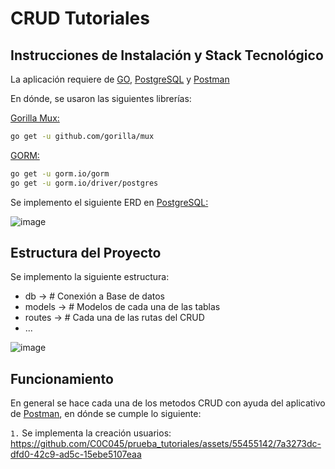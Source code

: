 # CRUD Tutoriales
## Instrucciones de Instalación y Stack Tecnológico
La aplicación requiere de [GO](https://go.dev/), [PostgreSQL](https://www.postgresql.org/) y [Postman](https://www.postman.com/)

En dónde, se usaron las siguientes librerías:

[Gorilla Mux:](https://github.com/gorilla/mux)
```sh
go get -u github.com/gorilla/mux
```

[GORM:](https://gorm.io/index.html)
```sh
go get -u gorm.io/gorm
go get -u gorm.io/driver/postgres
```

Se implemento el siguiente ERD en [PostgreSQL:](https://www.postgresql.org/)

![image](https://github.com/C0C045/prueba_tutoriales/assets/55455142/095b635a-8001-4aca-9ea0-2df506b84722)

## Estructura del Proyecto
Se implemento la siguiente estructura:

- db -> # Conexión a Base de datos
- models -> # Modelos de cada una de las tablas
- routes -> # Cada una de las rutas del CRUD
- ...

![image](https://github.com/C0C045/prueba_tutoriales/assets/55455142/a08acc44-30b5-42fa-a8e3-b75108b3ee3e)

## Funcionamiento
En general se hace cada una de los metodos CRUD con ayuda del aplicativo de [Postman](https://www.postman.com/), en dónde se cumple lo siguiente:

`1.` Se implementa la creación usuarios:
https://github.com/C0C045/prueba_tutoriales/assets/55455142/7a3273dc-dfd0-42c9-ad5c-15ebe5107eaa

